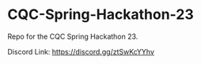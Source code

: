 # CQC-Spring-Hackathon-23
Repo for the CQC Spring Hackathon 23.


Discord Link: https://discord.gg/ztSwKcYYhv
